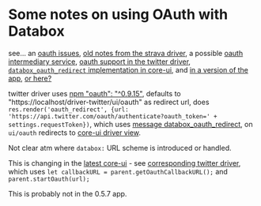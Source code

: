 # Some notes on using OAuth with Databox

see...
an [oauth issues](https://github.com/me-box/databox/issues/193),
[old notes from the strava driver](https://github.com/cgreenhalgh/databox-driver-strava/blob/master/docs/implementation-notes.md#oauth-notes),
a possible [oauth intermediary service](https://github.com/me-box/core-oauth-intermediary),
[oauth support in the twitter driver](https://github.com/me-box/driver-twitter#implementing-oauth-in-databox),
[`databox_oauth_redirect` implementation in core-ui](https://github.com/me-box/core-ui/blob/master/ui/src/app.js#L27),
and [in a version of the app](https://github.com/me-box/databox-app/blob/8b661272064ed94596ebb2cb08670f1813ab6736/src/app.js#L78),
[or here?](https://github.com/me-box/databox-app/blob/8b661272064ed94596ebb2cb08670f1813ab6736/src/app.js#L78)

twitter driver
uses [npm "oauth": "^0.9.15"](https://www.npmjs.com/package/oauth),
defaults to "https://localhost/driver-twitter/ui/oauth" as redirect url,
does `res.render('oauth_redirect', {url: 'https://api.twitter.com/oauth/authenticate?oauth_token=' + settings.requestToken})`,
which uses [message databox_oauth_redirect](https://github.com/me-box/driver-twitter/blob/master/src/views/oauth_redirect.pug#L4),
on `ui/oauth` redirects to [core-ui driver view](https://github.com/me-box/driver-twitter/blob/master/src/main.js#L93).

Not clear atm where `databox:` URL scheme is introduced or handled.

This is changing in the [latest core-ui](https://github.com/ktg/core-ui) -
see [corresponding twitter driver](https://github.com/ktg/driver-twitter/tree/oauth),
which uses `let callbackURL = parent.getOauthCallbackURL();` and
`parent.startOauth(url);`

This is probably not in the 0.5.7 app.
